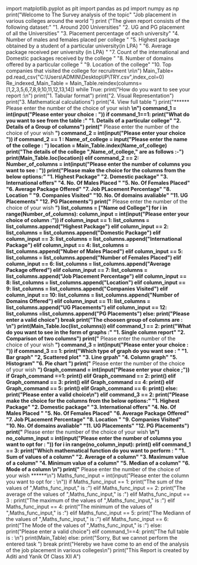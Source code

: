 import matplotlib.pyplot as plt
import pandas as pd
import numpy as np
print("Welcome to The Survey analysis of the topic"
      "Job placement in various colleges around the world ")
print ("The given report consists of the following dataset:"
       "1.  Around 200 Universities"
       "2.  UG and PG placement of all the Universities"
       "3.  Placement percentage of each university"
       "4.  Number of males and females placed per college "
       "5.  Highest package obtained by a student of a particular university(in LPA) "
       "6.  Average package received per university (in LPA) "
       "7.  Count of the international and Domestic packages received by the college "
       "8.  Number of domains offered by a particular college "
       "9.  Location of the college"
       "10. Top companies that visited the college for recruitment \n\n")
Main_Table= pd.read_csv("C:\\Users\ADMIN\Desktop\IP\TRY.csv",index_col=0)
Re_indexed_Main_Table = Main_Table.reindex(columns=[1,2,3,5,6,7,8,9,10,11,12,13,14])
while True:
    print("How do you want to see your report :\n")
    print("1. Tabular format")
    print("2. Visual Representation")
    print("3. Mathematical calculations")
    print("4. View full table ")
    print("****** Please enter the number of the choice of your wish ******\n")
    command_1 = int(input("Please enter your choice : "))
    if command_1==1:
        print("What do you want to see from the table :"
              "1. Details of a particular college"
              "2. Details of a Group of columns")
        print("****** Please enter the number of the choice of your wish ******")
        command_2 = int(input("Please enter your choice "))
        if command_2 == 1 :
            Name_of_college = input("Please enter the name of the college : ")
            location = Main_Table.index(Name_of_college)
            print("The details of the college ",Name_of_college," are as follows :-")
            print(Main_Table.loc(location))
        elif command_2 == 2:
            Number_of_columns = int(input("Please enter the number of columns you want to see : "))
            print("Please make the choice for the columns from the below options:"
                  "1.  Highest Package"
                  "2.  Domestic package"
                  "3.  International offers"
                  "4.  No. Of Males Placed "
                  "5.  No. Of Females Placed"
                  "6.  Average Package Offered"
                  "7.  Job PLacement Percentage"
                  "8.  Location "
                  "9.  Companies Visited"
                  "10. No. Of domains avaliable"
                  "11. UG Placements"
                  "12. PG Placements")
            print("****** Please enter the number of the choice of your wish ******")
            list_columns = ["Name od College"]
            for i in range(Number_of_columns):
                column_input = int(input("Please enter your choice of column :"))
                if column_input == 1:
                    list_columns = list_columns.append("Highest Package")
                elif column_input == 2:
                    list_columns = list_columns.append("Domestic Package")
                elif column_input == 3:
                    list_columns = list_columns.append("International Package")
                elif column_input == 4:
                    list_columns = list_columns.append("Nuber of Males Placed")
                elif column_input == 5:
                    list_columns = list_columns.append("Number of Females Placed")
                elif column_input == 6:
                    list_columns = list_columns.append("Average Package offered")
                elif column_input == 7:
                    list_columns = list_columns.append("Job Placement Percentage")
                elif column_input == 8:
                    list_columns = list_columns.append("Location")
                elif column_input == 9:
                    list_columns = list_columns.append("Companies Visited")
                elif column_input == 10:
                    list_columns = list_columns.append("Number of Domains Offered")
                elif column_input == 11:
                    list_columns = list_columns.append("UG Placements")
                elif column_input == 12:
                    list_columns =list_columns.append("PG Placements")
                else:
                    print("Please enter a valid choice")
                    break
            print("The choosen group of columns are : \n")
            print(Main_Table.loc(list_columns))
    elif command_1 == 2:
        print("What do you want to see in the form of graphs :"
              "1. Single column report"
              "2. Comparison of two columns")
        print("****** Please enter the number of the choice of your wish ******")
        command_3 = int(input("Please enter your choice : "))
        if command_3 == 1:
            print("Which type of graph do you want see : "
                  "1. Bar graph"
                  "2, Scattered plot"
                  "3. Line grpah"
                  "4. Column graph"
                  "5. Histogram"
                  "6. Pie chart ")
            print("****** Please enter the number of the choice of your wish ******")
            Graph_command = int(input("Please enter your choice ;"))
            if Graph_command ==1:
                print()
            elif Graph_command == 2:
                print()
            elif Graph_command == 3:
                print()
            elif Graph_command == 4:
                print()
            elif Graph_command == 5:
                print()
            elif Graph_command == 6:
                print()
            else:
                print("Please enter a valid choice\n")
        elif command_3 == 2:
            print("Please make the choice for the columns from the below options:"
                  "1.  Highest Package"
                  "2.  Domestic package"
                  "3.  International offers"
                  "4.  No. Of Males Placed "
                  "5.  No. Of Females Placed"
                  "6.  Average Package Offered"
                  "7.  Job PLacement Percentage"
                  "8.  Location "
                  "9.  Companies Visited"
                  "10. No. Of domains avaliable"
                  "11. UG Placements"
                  "12. PG Placements")
            print("****** Please enter the number of the choice of your wish ******\n")
            no_column_input = int(input("Please enter the number of columns you want to opt for : "))
            for i in range(no_column_input):
                print()
    elif command_1 == 3:
        print("Which mathematical function do you want to perform : "
              "1. Sum of values of a column"
              "2. Average of a column"
              "3. Maximum value of a column"
              "4. Minimum value of a column"
              "5. Median of a column"
              "6. Mode of a column \n")
        print("****** Please enter the number of the choice of your wish ******\n")
        Maths_func_input = int(input("Please enter the column you want to opt for : \n"))
        if Maths_func_input == 1:
            print("The sum of the values of ",Maths_func_input," is :")
        elif Maths_func_input == 2:
            print("The average of the values of ",Maths_func_input," is :")
        elif Maths_func_input == 3 :
            print("The maximum of the values of ",Maths_func_input," is :")
        elif Maths_func_input == 4:
            print("The minimum of the values of ",Maths_func_input," is :")
        elif Maths_func_input == 5:
            print("The Mediann of the values of ",Maths_func_input," is :")
        elif Maths_func_input == 6:
            print("The Mode of the values of ",Maths_func_input," is :")
        else:
            print("Please enter a valid choice")
    elif command_1==4:
        print("The full table is : \n")
        print(Main_Table)
    else:
        print("Sorry, But we cannot perform the entered task ")
    break
print("Hereby we have come to an end of the analysis of the job placement in various colleges\n")
print("This Report is created by Aditi and Yanik Of Class XII A")
